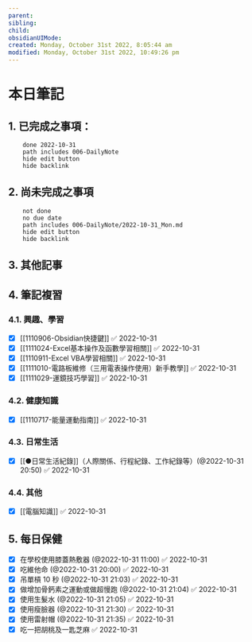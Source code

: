```yaml
---
parent: 
sibling: 
child: 
obsidianUIMode: 
created: Monday, October 31st 2022, 8:05:44 am
modified: Monday, October 31st 2022, 10:49:26 pm
---
```


# 本日筆記


## 1. 已完成之事項：
```tasks
	done 2022-10-31
	path includes 006-DailyNote
	hide edit button 
	hide backlink
```

## 2. 尚未完成之事項
```tasks
	not done
	no due date
	path includes 006-DailyNote/2022-10-31_Mon.md
	hide edit button 
	hide backlink
```

## 3. 其他記事

## 4. 筆記複習
### 4.1. 興趣、學習
- [x] [[1110906-Obsidian快捷鍵]] ✅ 2022-10-31
- [x] [[1111024-Excel基本操作及函數學習相關]] ✅ 2022-10-31
- [x] [[1110911-Excel VBA學習相關]] ✅ 2022-10-31
- [x] [[1111010-電路板維修（三用電表操作使用）新手教學]] ✅ 2022-10-31
- [x] [[1111029-運鏡技巧學習]] ✅ 2022-10-31

### 4.2. 健康知識
- [x] [[1110717-能量運動指南]] ✅ 2022-10-31

### 4.3. 日常生活
- [x] [[●日常生活紀錄]]（人際關係、行程紀錄、工作紀錄等）(@2022-10-31 20:50) ✅ 2022-10-31

### 4.4. 其他
- [x] [[電腦知識]] ✅ 2022-10-31

## 5. 每日保健
- [x] 在學校使用膝蓋熱敷器 (@2022-10-31 11:00) ✅ 2022-10-31
- [x] 吃維他命 (@2022-10-31 20:00) ✅ 2022-10-31
- [x] 吊單槓 10 秒 (@2022-10-31 21:03) ✅ 2022-10-31
- [x] 做增加骨鈣素之運動或做超慢跑 (@2022-10-31 21:04) ✅ 2022-10-31
- [x] 使用生髮水 (@2022-10-31 21:05) ✅ 2022-10-31
- [x] 使用瘦臉器 (@2022-10-31 21:30) ✅ 2022-10-31
- [x] 使用雷射帽 (@2022-10-31 21:35) ✅ 2022-10-31
- [x] 吃一把胡桃及一匙芝麻 ✅ 2022-10-31
